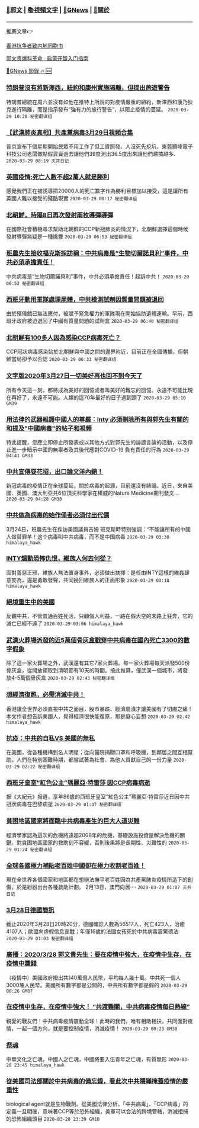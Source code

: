 ###  [:eagle:郭文](https://github.com/ourhimalayas/txt) | [:books:視頻文字](https://github.com/ourhimalayas/txt/blob/master/content/README.md) | [:newspaper:GNews](https://github.com/ourhimalayas/txt/blob/master/content/gnews/README.md) | [:pray:關於](https://github.com/ourhimalayas/home/tree/master/about)
---

推薦文章:point_right:

[香港抗争者致内地同胞书](https://github.com/ourhimalayas/news/blob/master/2019/08/a_letter_from_the_hong_kong_people.md)

[郭文贵爆料革命 · 启蒙开智入门指南](https://github.com/ourhimalayas/txt/issues/1)

[:newspaper:GNews 節錄 :fire: :new:](https://github.com/ourhimalayas/txt/blob/master/content/gnews/README.md) 



### [特朗普沒有將新澤西，紐約和康州實施隔離，但提出旅遊警告](/content/gnews/1/README.md)

特朗普總統在周六並沒有如他在推特上所說的對疫情嚴重的紐約，新澤西和康乃狄克進行隔離，而是指示發布“強有力的旅行警告”，以阻止疫情的蔓延。  `2020-03-29 10:20 秘密翻译组`

### [【武漢肺炎真相】共產黨病毒3月29日視頻合集](/content/gnews/2/README.md)

普京宣布下個星期開始民眾不用工作了但工資照發、人沒死先挖坑、東莞顥峰電子科技公司老闆做點假貨賣過去讓他們39度測出36.5度出來讓他們越搞越多、  `2020-03-29 08:19 灭共日记`

### [英國疫情:死亡人數不超2萬人就是勝利](/content/gnews/3/README.md)

感覺我們正在被誘導把20000人的死亡數字作為勝利目標加以接受，這是讓所有英國人難以接受的殘酷現實  `2020-03-29 08:17 秘密翻译组`

### [北朝鮮，時隔8日再次發射兩枚導彈導彈](/content/gnews/4/README.md)

在國際社會積極尋求幫助北朝鮮的CCP新冠肺炎的情況下，北朝鮮選擇這個時候發射導彈無疑是一種挑釁  `2020-03-29 06:53 秘密翻译组`

### [班農先生接收福克斯採訪稱：中共病毒是“生物切爾諾貝利”事件，中共必須承擔責任！](/content/gnews/5/README.md)

中共病毒是“生物切爾諾貝利”事件，中共必須承擔責任！起訴中共！  `2020-03-29 06:52 秘密翻译组`

### [西班牙動用軍隊處理屍體，中共檢測試劑因質量問題被退回](/content/gnews/6/README.md)

由於殯儀館已無法應付，被賦予緊急權力的軍隊現在開始協助遺體運輸。早前，西班牙政府被迫退回了中國有質量問題的試劑盒  `2020-03-29 06:40 秘密翻译组`

### [北朝鮮有100多人因為感染CCP病毒死亡？](/content/gnews/7/README.md)

CCP冠狀病毒感染始於北朝鮮與中國之間的邊界附近，目前正在全國傳播，但朝鮮當局卻予以否認  `2020-03-29 06:33 秘密翻译组`

### [文字版2020年3月27日一切美好再也回不到今天了](/content/gnews/8/README.md)

所有今天這一刻，都將成為美好的回憶或者叫美好的難忘的回憶。永遠不可能比現在再好了，永遠不可能。人類的這70年最好的日子過到頭了  `2020-03-29 05:10 GM39`

### [用法律的武器維護中國人的尊嚴：Inty 必須刪除所有與郭先生有關的和提及&quot;中國病毒&quot;的帖子和視頻](/content/gnews/9/README.md)

特此提醒，您應立即停止所發表或以其他方式對郭先生的誹謗言論的活動，以及停止進一步暗示中國的無辜者及其後代應對COVID-19 負有責任的行為  `2020-03-29 04:41 GM33`

### [中共宣傳耍花招，出口論文洋內銷！](/content/gnews/10/README.md)

新冠病毒的疫情正在全球蔓延，關於病毒的起源，目前還沒有結論。近日，來自美國、英國、澳大利亞共6位頂尖科學家在權威的Nature Medicine期刊發文...  `2020-03-29 04:28 GM30`

### [中共做為病毒的始作俑者必須付出代價](/content/gnews/11/README.md)

3月24日，班農先生在採訪美國議員吉姆 班克斯時特别強調：“不能讓所有的中國人做替罪羊！这个病毒叫中共病毒，而不是中国病毒  `2020-03-29 03:30 himalaya_hawk`

### [INTY煽動恐怖仇恨，維族人何去何從？](/content/gnews/12/README.md)

面對善惡正邪，維族人無法置身事外，必須做出抉擇：是任由INTY這樣的維姦肆意妄為，還是勇敢發聲，共同挽回維族人的正面形象  `2020-03-29 03:18 himalaya_hawk`

### [絕境重生中的美國](/content/gnews/13/README.md)

反觀中共，不管普通百姓死活，只顧個人利益，一路在假大空的末路上狂奔，它的滅亡已經不遠了
 `2020-03-29 03:06 himalaya_hawk`

### [武漢火葬場派發的近5萬個骨灰盒戳穿中共病毒在國內死亡3300的數字假象](/content/gnews/14/README.md)

除了這一家火葬場之外，武漢還有其它7家火葬場。每一家火葬場每天派發500份骨灰盒，從開放領取到清明節有10天的時間。按此推算，僅武漢一個城市，將發放4-5萬個骨灰盒  `2020-03-29 02:43 秘密翻译组`

### [想經濟復甦，必需消滅中共！](/content/gnews/15/README.md)

香港讓全世界必須直視中共之面目，股市暴跌、經濟崩潰才讓美國有了切膚之痛！本文作者想告訴美國人，覺得經濟很快能復原，那是癡心妄想  `2020-03-29 02:42 himalaya_hawk`

### [抗疫：中共的自私VS 美國的無私](/content/gnews/16/README.md)

在美國，從各種機構到名人明星；從向醫院捐贈口罩和呼吸機，到鄰居之間互相幫助。人們在特別困難時期，都嘗試著為社會、為他人貢獻自己的一份力量  `2020-03-29 02:22 秘密翻译组`

### [西班牙皇室“紅色公主”瑪麗亞·特雷莎 因CCP病毒病逝](/content/gnews/17/README.md)

据《大紀元》报道，享年86歲的西班牙皇室“紅色公主”瑪麗亞·特雷莎近日因中共冠狀病毒在巴黎病逝  `2020-03-29 01:37 秘密翻译组`

### [貧困地區國家將面臨中共病毒產生的巨大人道災難](/content/gnews/18/README.md)

經濟學家認為這次的危機將遠超2008年的危機，基礎設施投資是解決危機的關鍵。對貪困地區國家的救助刻不容緩，否則後果將是長期性、災難性的  `2020-03-29 01:24 秘密翻译组`

### [全球各國極力補貼老百姓中國卻在極力收割老百姓！](/content/gnews/19/README.md)

現在全世界各個國家和地區都在想辦法撫平老百姓因為共產黨肺炎疫情所造下的創傷，於是紛紛出台各種救助計劃。 2月13日，澳門向居····  `2020-03-29 01:07 灭共日记`

### [3月28日德國簡訊](/content/gnews/20/README.md)

截止2020年3月28日20時20分，德國確診人數為56517人，死亡423人，治癒4107人；歐盟向虛假信息宣戰；年僅16歲的法國女孩死於中共病毒震驚德法  `2020-03-29 01:03 秘密翻译组`

### [廣播：2020/3/28 郭文貴先生：要在疫情中強大，在疫情中生存，在疫情中賺錢](/content/gnews/21/README.md)

（疫情中）美國政府撥出共140萬億人民幣，平均每人幾十萬。中共死一個人3000塊人民幣。美國所有數字都是公開的，中共所有數字都是假的  `2020-03-29 00:26 GM07`

### [在疫情中生存，在疫情中強大！ “共渡難關，中共病毒疫情每日熱線”](/content/gnews/22/README.md)

親愛的戰友們！中共病毒疫情震動全球！此時的我們，唯有相助相扶，共同面對疫情，一起一個方向，就是要控制疫情，消滅疫情！  `2020-03-29 00:23 GM30`

### [祭魂](/content/gnews/23/README.md)

中華文化之亡魂，中國人之亡魂，中國將要入伍青年之亡魂，有質無形  `2020-03-28 23:45 himalaya_hawk`

### [從美國司法部關於中共病毒的備忘錄，看此次中共隱瞞掩蓋疫情的嚴重性](/content/gnews/24/README.md)

biological agent就是生物戰劑。從美國法律分析，「中共病毒」、「CCP病毒」的定義一旦明確，意味著CCP等於恐怖組織，美軍可以合法的跨境管轄，消滅拒捕的恐怖組織頭目
﻿  `2020-03-28 23:39 GM10`

